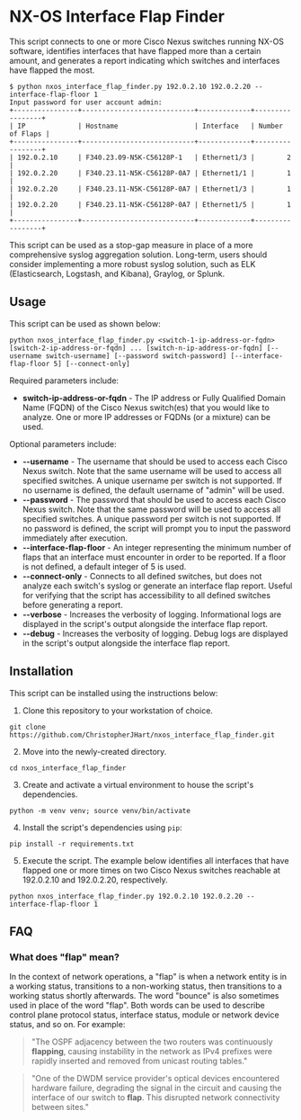 # NX-OS Interface Flap Finder

This script connects to one or more Cisco Nexus switches running NX-OS software, identifies interfaces that have flapped more than a certain amount, and generates a report indicating which switches and interfaces have flapped the most.

```
$ python nxos_interface_flap_finder.py 192.0.2.10 192.0.2.20 --interface-flap-floor 1
Input password for user account admin: 
+----------------+----------------------------+-------------+-----------------+
| IP             | Hostname                   | Interface   | Number of Flaps |
+----------------+----------------------------+-------------+-----------------+
| 192.0.2.10     | F340.23.09-N5K-C56128P-1   | Ethernet1/3 |        2        |
| 192.0.2.20     | F340.23.11-N5K-C56128P-0A7 | Ethernet1/1 |        1        |
| 192.0.2.20     | F340.23.11-N5K-C56128P-0A7 | Ethernet1/3 |        1        |
| 192.0.2.20     | F340.23.11-N5K-C56128P-0A7 | Ethernet1/5 |        1        |
+----------------+----------------------------+-------------+-----------------+
```

This script can be used as a stop-gap measure in place of a more comprehensive syslog aggregation solution. Long-term, users should consider implementing a more robust syslog solution, such as ELK (Elasticsearch, Logstash, and Kibana), Graylog, or Splunk.

## Usage

This script can be used as shown below:

```
python nxos_interface_flap_finder.py <switch-1-ip-address-or-fqdn> [switch-2-ip-address-or-fqdn] ... [switch-n-ip-address-or-fqdn] [--username switch-username] [--password switch-password] [--interface-flap-floor 5] [--connect-only]
```

Required parameters include:

* **switch-ip-address-or-fqdn** - The IP address or Fully Qualified Domain Name (FQDN) of the Cisco Nexus switch(es) that you would like to analyze. One or more IP addresses or FQDNs (or a mixture) can be used.

Optional parameters include:

* **--username** - The username that should be used to access each Cisco Nexus switch. Note that the same username will be used to access all specified switches. A unique username per switch is not supported. If no username is defined, the default username of "admin" will be used.
* **--password** - The password that should be used to access each Cisco Nexus switch. Note that the same password will be used to access all specified switches. A unique password per switch is not supported. If no password is defined, the script will prompt you to input the password immediately after execution.
* **--interface-flap-floor** - An integer representing the minimum number of flaps that an interface must encounter in order to be reported. If a floor is not defined, a default integer of 5 is used.
* **--connect-only** - Connects to all defined switches, but does not analyze each switch's syslog or generate an interface flap report. Useful for verifying that the script has accessibility to all defined switches before generating a report.
* **--verbose** - Increases the verbosity of logging. Informational logs are displayed in the script's output alongside the interface flap report.
* **--debug** - Increases the verbosity of logging. Debug logs are displayed in the script's output alongside the interface flap report.

## Installation

This script can be installed using the instructions below:

1. Clone this repository to your workstation of choice.

```shell
git clone https://github.com/ChristopherJHart/nxos_interface_flap_finder.git
```

2. Move into the newly-created directory.

```shell
cd nxos_interface_flap_finder
```

3. Create and activate a virtual environment to house the script's dependencies.

```shell
python -m venv venv; source venv/bin/activate
```

4. Install the script's dependencies using `pip`:

```shell
pip install -r requirements.txt
```

5. Execute the script. The example below identifies all interfaces that have flapped one or more times on two Cisco Nexus switches reachable at 192.0.2.10 and 192.0.2.20, respectively.

```shell
python nxos_interface_flap_finder.py 192.0.2.10 192.0.2.20 --interface-flap-floor 1
```

## FAQ

### What does "flap" mean?

In the context of network operations, a "flap" is when a network entity is in a working status, transitions to a non-working status, then transitions to a working status shortly afterwards. The word "bounce" is also sometimes used in place of the word "flap". Both words can be used to describe control plane protocol status, interface status, module or network device status, and so on. For example:

> "The OSPF adjacency between the two routers was continuously **flapping**, causing instability in the network as IPv4 prefixes were rapidly inserted and removed from unicast routing tables."

> "One of the DWDM service provider's optical devices encountered hardware failure, degrading the signal in the circuit and causing the interface of our switch to **flap**. This disrupted network connectivity between sites."
